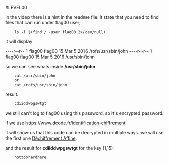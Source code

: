 #LEVEL00

in the video there is a hint in the readme file. it state that you need to find  files that can run under flag00 user;

```
    ls -l $(find / -user flag00 2>/dev/null)
```
it will display

----r--r-- 1 flag00 flag00 15 Mar  5  2016 /rofs/usr/sbin/john
----r--r-- 1 flag00 flag00 15 Mar  5  2016 /usr/sbin/john

so we can see whats inside **/usr/sbin/john**

```
    cat /usr/sbin/john
    or
    cat /rofs/usr/sbin/john
```
result:
```
    cdiiddwpgswtgt
```
we still can't log to flag00 using this password, so it's encrypted password.

if we use https://www.dcode.fr/identification-chiffrement

it will show us that this code can be decrypted in multiple ways.
we will use the first one [Déchiffrement Affine](https://fr.wikipedia.org/wiki/Chiffre_affine).

and the result for **cdiiddwpgswtgt** for the key (1,15):

```
    nottoohardhere
```
